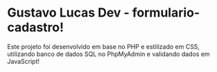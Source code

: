 # Gustavo Lucas Dev - formulario-cadastro!

Este projeto foi desenvolvido em base no PHP e estilizado em CSS, utilizando banco de dados SQL no PhpMyAdmin e validando dados em JavaScript!
